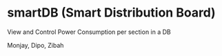 # smartDB (Smart Distribution Board)
View and Control Power Consumption per section in a DB

Monjay, Dipo, Zibah
